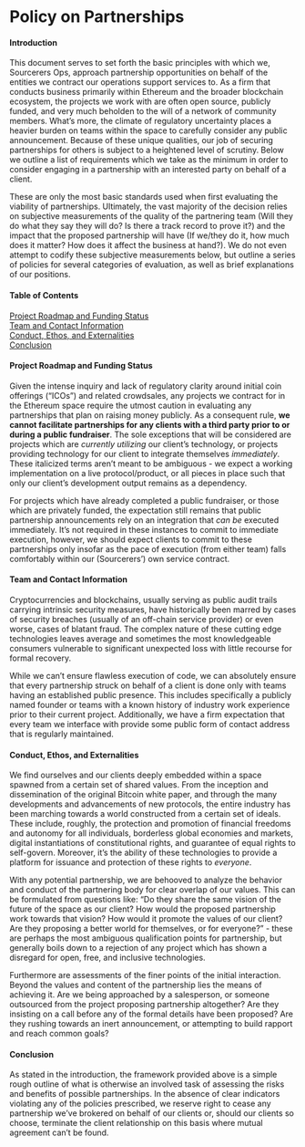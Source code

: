 # Policy on Partnerships

#### Introduction

This document serves to set forth the basic principles with which we, Sourcerers Ops, approach partnership opportunities on behalf of the entities we contract our operations support services to. As a firm that conducts business primarily within Ethereum and the broader blockchain ecosystem, the projects we work with are often open source, publicly funded, and very much beholden to the will of a network of community members. What’s more, the climate of regulatory uncertainty places a heavier burden on teams within the space to carefully consider any public announcement. Because of these unique qualities, our job of securing partnerships for others is subject to a heightened level of scrutiny. Below we outline a list of requirements which we take as the minimum in order to consider engaging in a partnership with an interested party on behalf of a client.

These are only the most basic standards used when first evaluating the viability of partnerships. Ultimately, the vast majority of the decision relies on subjective measurements of the quality of the partnering team (Will they do what they say they will do? Is there a track record to prove it?) and the impact that the proposed partnership will have (If we/they do it, how much does it matter? How does it affect the business at hand?). We do not even attempt to codify these subjective measurements below, but outline a series of policies for several categories of evaluation, as well as brief explanations of our positions.

#### Table of Contents

[Project Roadmap and Funding Status](#project)  
[Team and Contact Information](#team)  
[Conduct, Ethos, and Externalities](#conduct)  
[Conclusion](#conclusion)  

#### Project Roadmap and Funding Status

Given the intense inquiry and lack of regulatory clarity around initial coin offerings (“ICOs”) and related crowdsales, any projects we contract for in the Ethereum space require the utmost caution in evaluating any partnerships that plan on raising money publicly. As a consequent rule, **we cannot facilitate partnerships for any clients with a third party prior to or during a public fundraiser**. The sole exceptions that will be considered are projects which are _currently utilizing_ our client’s technology, or projects providing technology for our client to integrate themselves _immediately_. These italicized terms aren’t meant to be ambiguous - we expect a working implementation on a live protocol/product, or all pieces in place such that only our client’s development output remains as a dependency.

For projects which have already completed a public fundraiser, or those which are privately funded, the expectation still remains that public partnership announcements rely on an integration that _can be_ executed immediately. It’s not required in these instances to commit to immediate execution, however, we should expect clients to commit to these partnerships only insofar as the pace of execution (from either team) falls comfortably within our (Sourcerers’) own service contract.

#### Team and Contact Information

Cryptocurrencies and blockchains, usually serving as public audit trails carrying intrinsic security measures, have historically been marred by cases of security breaches (usually of an off-chain service provider) or even worse, cases of blatant fraud. The complex nature of these cutting edge technologies leaves average and sometimes the most knowledgeable consumers vulnerable to significant unexpected loss with little recourse for formal recovery.

While we can’t ensure flawless execution of code, we can absolutely ensure that every partnership struck on behalf of a client is done only with teams having an established public presence. This includes specifically a publicly named founder or teams with a known history of industry work experience prior to their current project. Additionally, we have a firm expectation that every team we interface with provide some public form of contact address that is regularly maintained.

#### Conduct, Ethos, and Externalities

We find ourselves and our clients deeply embedded within a space spawned from a certain set of shared values. From the inception and dissemination of the original Bitcoin white paper, and through the many developments and advancements of new protocols, the entire industry has been marching towards a world constructed from a certain set of ideals. These include, roughly, the protection and promotion of financial freedoms and autonomy for all individuals, borderless global economies and markets, digital instantiations of constitutional rights, and guarantee of equal rights to self-govern. Moreover, it’s the ability of these technologies to provide a platform for issuance and protection of these rights to _everyone_.

With any potential partnership, we are behooved to analyze the behavior and conduct of the partnering body for clear overlap of our values. This can be formulated from questions like: “Do they share the same vision of the future of the space as our client? How would the proposed partnership work towards that vision? How would it promote the values of our client? Are they proposing a better world for themselves, or for everyone?” - these are perhaps the most ambiguous qualification points for partnership, but generally boils down to a rejection of any project which has shown a disregard for open, free, and inclusive technologies.

Furthermore are assessments of the finer points of the initial interaction. Beyond the values and content of the partnership lies the means of achieving it. Are we being approached by a salesperson, or someone outsourced from the project proposing partnership altogether? Are they insisting on a call before any of the formal details have been proposed? Are they rushing towards an inert announcement, or attempting to build rapport and reach common goals?


#### Conclusion

As stated in the introduction, the framework provided above is a simple rough outline of what is otherwise an involved task of assessing the risks and benefits of possible partnerships. In the absence of clear indicators violating any of the policies prescribed, we reserve right to cease any partnership we’ve brokered on behalf of our clients or, should our clients so choose, terminate the client relationship on this basis where mutual agreement can’t be found.
